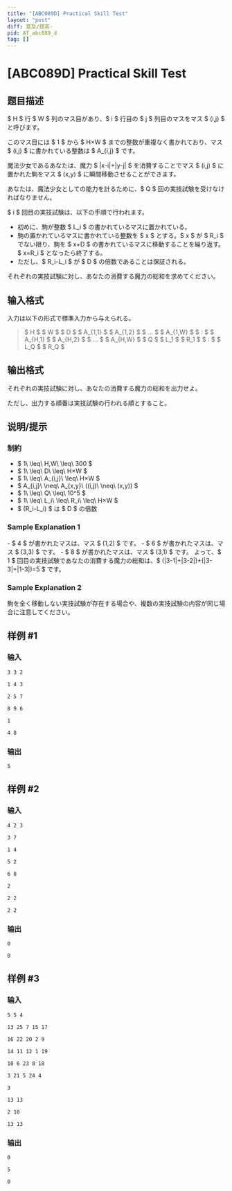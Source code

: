 ```yaml
---
title: "[ABC089D] Practical Skill Test"
layout: "post"
diff: 普及/提高-
pid: AT_abc089_d
tag: []
---
```


# [ABC089D] Practical Skill Test

## 题目描述

[problemUrl]: https://atcoder.jp/contests/abc089/tasks/abc089_d

$ H $ 行 $ W $ 列のマス目があり、$ i $ 行目の $ j $ 列目のマスをマス $ (i,j) $ と呼びます。

このマス目には $ 1 $ から $ H×W $ までの整数が重複なく書かれており、マス $ (i,j) $ に書かれている整数は $ A_{i,j} $ です。

魔法少女であるあなたは、魔力 $ |x-i|+|y-j| $ を消費することでマス $ (i,j) $ に置かれた駒をマス $ (x,y) $ に瞬間移動させることができます。

あなたは、魔法少女としての能力を計るために、$ Q $ 回の実技試験を受けなければなりません。

$ i $ 回目の実技試験は、以下の手順で行われます。

- 初めに、駒が整数 $ L_i $ の書かれているマスに置かれている。
- 駒の置かれているマスに書かれている整数を $ x $ とする。$ x $ が $ R_i $ でない限り、駒を $ x+D $ の書かれているマスに移動することを繰り返す。$ x=R_i $ となったら終了する。
- ただし、$ R_i-L_i $ が $ D $ の倍数であることは保証される。

それぞれの実技試験に対し、あなたの消費する魔力の総和を求めてください。

## 输入格式

入力は以下の形式で標準入力から与えられる。

> $ H $ $ W $ $ D $ $ A_{1,1} $ $ A_{1,2} $ $ ... $ $ A_{1,W} $ $ : $ $ A_{H,1} $ $ A_{H,2} $ $ ... $ $ A_{H,W} $ $ Q $ $ L_1 $ $ R_1 $ $ : $ $ L_Q $ $ R_Q $

## 输出格式

それぞれの実技試験に対し、あなたの消費する魔力の総和を出力せよ。

ただし、出力する順番は実技試験の行われる順とすること。

## 说明/提示

### 制約

- $ 1\ \leq\ H,W\ \leq\ 300 $
- $ 1\ \leq\ D\ \leq\ H×W $
- $ 1\ \leq\ A_{i,j}\ \leq\ H×W $
- $ A_{i,j}\ \neq\ A_{x,y}\ ((i,j)\ \neq\ (x,y)) $
- $ 1\ \leq\ Q\ \leq\ 10^5 $
- $ 1\ \leq\ L_i\ \leq\ R_i\ \leq\ H×W $
- $ (R_i-L_i) $ は $ D $ の倍数

### Sample Explanation 1

\- $ 4 $ が書かれたマスは、マス $ (1,2) $ です。 - $ 6 $ が書かれたマスは、マス $ (3,3) $ です。 - $ 8 $ が書かれたマスは、マス $ (3,1) $ です。 よって、$ 1 $ 回目の実技試験であなたの消費する魔力の総和は、$ (|3-1|+|3-2|)+(|3-3|+|1-3|)=5 $ です。

### Sample Explanation 2

駒を全く移動しない実技試験が存在する場合や、複数の実技試験の内容が同じ場合に注意してください。

## 样例 #1

### 输入

```
3 3 2
1 4 3
2 5 7
8 9 6
1
4 8
```

### 输出

```
5
```

## 样例 #2

### 输入

```
4 2 3
3 7
1 4
5 2
6 8
2
2 2
2 2
```

### 输出

```
0
0
```

## 样例 #3

### 输入

```
5 5 4
13 25 7 15 17
16 22 20 2 9
14 11 12 1 19
10 6 23 8 18
3 21 5 24 4
3
13 13
2 10
13 13
```

### 输出

```
0
5
0
```

